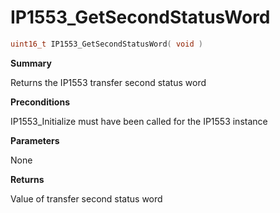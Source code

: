 # IP1553_GetSecondStatusWord

```c
uint16_t IP1553_GetSecondStatusWord( void )
```

**Summary**

Returns the IP1553 transfer second status word

**Preconditions**

IP1553_Initialize must have been called for the IP1553 instance

**Parameters**

None

**Returns**

Value of transfer second status word

